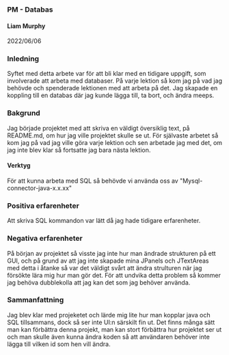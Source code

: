 ### PM - Databas
#### Liam Murphy
2022/06/06

### Inledning
Syftet med detta arbete var för att bli klar med en tidigare uppgift, som involverade att arbeta med databaser. På varje lektion så kom jag på vad jag behövde och spenderade lektionen med att arbeta på det. Jag skapade en koppling till en databas där jag kunde lägga till, ta bort, och ändra meeps.

### Bakgrund
Jag började projektet med att skriva en väldigt översiklig text, på README.md, om hur jag ville projektet skulle se ut. För självaste arbetet så kom jag på vad jag ville göra varje lektion och sen arbetade jag med det, om jag inte blev klar så fortsatte jag bara nästa lektion.

#### Verktyg
För att kunna arbeta med SQL så behövde vi använda oss av "Mysql-connector-java-x.x.xx"

### Positiva erfarenheter
Att skriva SQL kommandon var lätt då jag hade tidigare erfarenheter.

### Negativa erfarenheter
På början av projektet så visste jag inte hur man ändrade strukturen på ett GUI, och på grund av att jag inte skapade mina JPanels och JTextAreas med detta i åtanke så var det väldigt svårt att ändra strulturen när jag försökte lära mig hur man gör det. För att undvika detta problem så kommer jag behöva dubblekolla att jag kan det som jag behöver använda.

### Sammanfattning
Jag blev klar med projeketet och lärde mig lite hur man kopplar java och SQL tillsammans, dock så ser inte UI:n särskilt fin ut. Det finns många sätt man kan förbättra denna projekt, man kan stort förbättra hur projektet ser ut och man skulle även kunna ändra koden så att användaren behöver inte lägga till vilken id som hen vill ändra.
